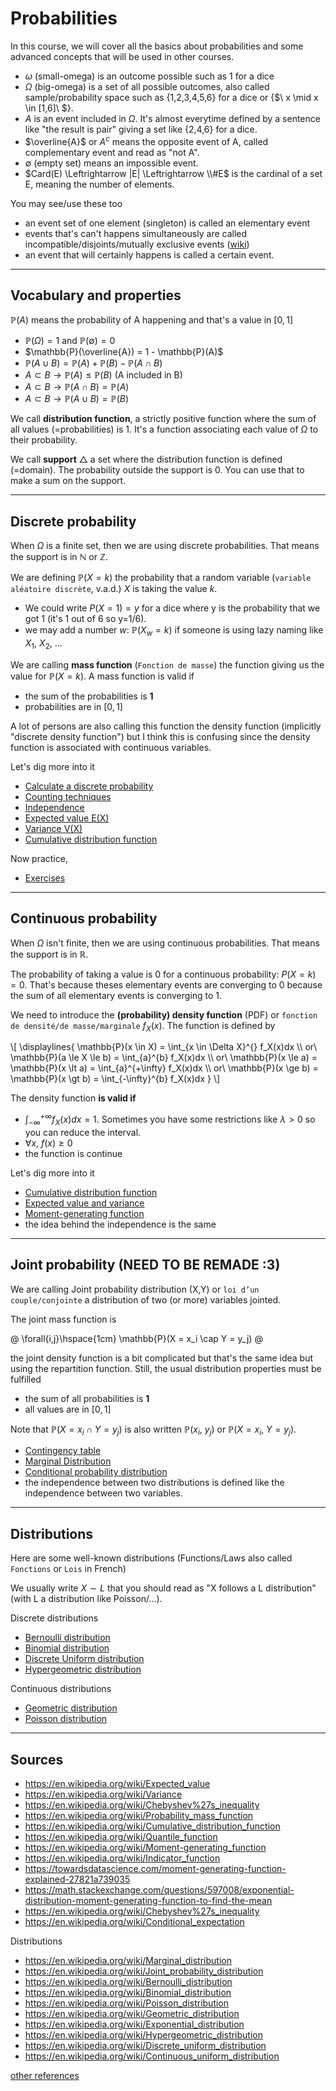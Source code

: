 # Probabilities

In this course, we will cover all the basics about
probabilities and some advanced concepts that
will be used in other courses.

* $\omega$ (small-omega)
  is an outcome possible 
  <span class="tms">such as 1 for a dice</span>
* $\Omega$ (big-omega)
  is a set of all possible outcomes,
  also called sample/probability space
  <span class="tms">such as {1,2,3,4,5,6} for a dice
  or {$\ x \mid x \in [1,6]\ $}</span>.
* $A$ is an event included in <span>
  $\Omega$. <span class="tms">
  It's almost everytime defined
  by a sentence like "the result is pair"
  giving a set like {2,4,6} for a dice.
  </span>
* $\overline{A}$ or $A^c$ means the opposite
  event of A, called complementary event and
  read as "not A".
* $\emptyset$ (empty set)
  means an impossible event.
* $Card(E) \Leftrightarrow |E| \Leftrightarrow \\#E$ is the cardinal of
  a set E, meaning the number of elements.

You may see/use these too

* an event set of one element (singleton) is called
  an elementary event
* events that's can't happens simultaneously are
  called incompatible/disjoints/mutually exclusive events ([wiki](https://fr.wikipedia.org/wiki/%C3%89v%C3%A9nements_incompatibles))
* an event that will certainly happens is called a certain event.

<hr class="sl">

## Vocabulary and properties

$\mathbb{P}(A)$ 
means the probability of A
happening and that's a value in
$[0,1]$

* $\mathbb{P}(\Omega) = 1$ and $\mathbb{P}(\emptyset) = 0$
* $\mathbb{P}(\overline{A}) = 1 - \mathbb{P}(A)$
* $\mathbb{P}(A \cup B) = \mathbb{P}(A) + \mathbb{P}(B) -
  \mathbb{P}(A \cap B)$
* $A \subset B \to \mathbb{P}(A) \le \mathbb{P}(B)$ (A included in B)
* $A \subset B \to \mathbb{P}(A \cap B) = \mathbb{P}(A)$
* $A \subset B \to \mathbb{P}(A \cup B) = \mathbb{P}(B)$

We call **distribution function**, a strictly positive
function where the sum of all values (=probabilities) is 1.
It's a function associating each value of
$\Omega$ to their probability.

We call **support** $\bigtriangleup$ 
a set where the distribution function is defined
(=domain). The probability
outside the support is 0. You can use that to make a sum
on the support.

<hr class="sl">

## Discrete probability

When $\Omega$ is a finite set, 
then we are using discrete probabilities.
That means the support is
in $\mathbb{N}$ or $\mathbb{Z}$.

We are defining $\mathbb{P}(X=k)$ the probability that a random variable 
(``variable aléatoire discrète``, v.a.d.) $X$ is taking the value $k$.

* We could write $P(X = 1) = y$ for a dice where y is
  the probability that we got 1 (<span class="tms">it's 1 out of 6 so y=1/6</span>).
* we may add a number $w$: $\mathbb{P}(X_w=k)$
  if someone is using lazy naming like $X_1$, $X_2$, ...

We are calling **mass function** (`Fonction de masse`)
the function giving us the value for $\mathbb{P}(X=k)$.
A mass function is valid if

* the sum of the probabilities is **1**
* probabilities are in $[0,1]$

A lot of persons are also calling this
function the density function (implicitly
"discrete density function") but I think
this is confusing since the density function
is associated with continuous variables.

Let's dig more into it

* [Calculate a discrete probability](discrete/calculate.md)
* [Counting techniques](discrete/counting.md)
* [Independence](discrete/independence.md)
* [Expected value E(X)](discrete/expected-value.md)
* [Variance V(X)](discrete/variance.md)
* [Cumulative distribution function](discrete/cdf.md)

Now practice,

* [Exercises](discrete/exercises.md)

<hr class="sr">

## Continuous probability

When $\Omega$ isn't finite,
then we are using continuous probabilities.
That means the support is
in $\mathbb{R}$.

The probability of taking a value is 0 for
a continuous probability: $P(X=k)=0$. That's because
theses elementary events are converging to 0
because the sum of all elementary events is converging
to 1.

We need to introduce the **(probability) density function** (PDF)
or ``fonction de densité/de masse/marginale`` $f_X(x)$. The function is defined
by 

<div>
\[
\displaylines{
\mathbb{P}(x \in X) = \int_{x \in \Delta X}^{} f_X(x)dx \\
or\ \mathbb{P}(a \le X \le b) = \int_{a}^{b} f_X(x)dx \\
or\ \mathbb{P}(x \le a) = \mathbb{P}(x \lt a) = \int_{a}^{+\infty} f_X(x)dx \\
or\ \mathbb{P}(x \ge b) = \mathbb{P}(x \gt b) = \int_{-\infty}^{b} f_X(x)dx
}
\]
</div>

The density function **is valid if**

* $\int_{-\infty}^{+\infty} f_X(x)dx = 1$.
  <span class="tms">
  Sometimes
  you have some restrictions like $\lambda>0$ so you can
  reduce the interval.
  </span>
* $\forall{x},\ f(x) \ge 0$
* the function is continue

Let's dig more into it

* [Cumulative distribution function](continuous/cdf.md)
* [Expected value and variance](continuous/moments.md)
* [Moment-generating function](continuous/mgf.md)
* the idea behind the independence is the same

<hr class="sr">

## Joint probability (NEED TO BE REMADE :3)

We are calling Joint probability distribution (X,Y)
or ``loi d’un couple/conjointe`` a distribution
of two (or more) variables jointed.

The joint mass function is

@
\forall{i,j}\hspace{1cm} \mathbb{P}(X = x_i \cap Y = y_j)
@

the joint density function is a bit complicated but
that's the same idea but using the repartition function.
Still, the usual distribution properties must be fulfilled

* the sum of all probabilities is **1**
* all values are in $[0,1]$

Note that $\mathbb{P}(X = x_i \cap Y = y_j)$
is also written $\mathbb{P}(x_i,\ y_j)$ or
$\mathbb{P}(X = x_i,\ Y = y_j)$.

* [Contingency table](jp/table.md)
* [Marginal Distribution](jp/marginal.md)
* [Conditional probability distribution](jp/cpd.md)
* the independence between two distributions
  is defined like the independence between two variables.

<hr class="sl">

## Distributions

Here are some well-known distributions
(Functions/Laws also called ``Fonctions`` or ``Lois`` in French)

We usually write $X \sim L$
that you should read as
"X follows a L distribution" (with L a distribution
like Poisson/...).

Discrete distributions

* [Bernoulli distribution](dist/bernoulli.md)
* [Binomial distribution](dist/binom.md)
* [Discrete Uniform distribution](dist/uniform.md)
* [Hypergeometric distribution](dist/hyper-geometric.md)

Continuous distributions

* [Geometric distribution](dist/geometric.md)
* [Poisson distribution](dist/poisson.md)

<hr class="sl">

## Sources

* <https://en.wikipedia.org/wiki/Expected_value>
* <https://en.wikipedia.org/wiki/Variance>
* <https://en.wikipedia.org/wiki/Chebyshev%27s_inequality>
* <https://en.wikipedia.org/wiki/Probability_mass_function>
* <https://en.wikipedia.org/wiki/Cumulative_distribution_function>
* <https://en.wikipedia.org/wiki/Quantile_function>
* <https://en.wikipedia.org/wiki/Moment-generating_function>
* <https://en.wikipedia.org/wiki/Indicator_function>
* <https://towardsdatascience.com/moment-generating-function-explained-27821a739035>
* <https://math.stackexchange.com/questions/597008/exponential-distribution-moment-generating-function-to-find-the-mean>
* <https://en.wikipedia.org/wiki/Chebyshev%27s_inequality>
* <https://en.wikipedia.org/wiki/Conditional_expectation>

Distributions

* <https://en.wikipedia.org/wiki/Marginal_distribution>
* <https://en.wikipedia.org/wiki/Joint_probability_distribution>
* <https://en.wikipedia.org/wiki/Bernoulli_distribution>
* <https://en.wikipedia.org/wiki/Binomial_distribution>
* <https://en.wikipedia.org/wiki/Poisson_distribution>
* <https://en.wikipedia.org/wiki/Geometric_distribution>
* <https://en.wikipedia.org/wiki/Exponential_distribution>
* <https://en.wikipedia.org/wiki/Hypergeometric_distribution>
* <https://en.wikipedia.org/wiki/Discrete_uniform_distribution>
* <https://en.wikipedia.org/wiki/Continuous_uniform_distribution>

[other references](refs.md)